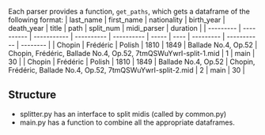 Each parser provides a function, `get_paths`, which gets a dataframe of the following format:
| last_name | first_name | nationality | birth_year | death_year | title | path | split_num | midi_parser | duration |
| --------- | ---------- | ----------- | ---------- | ---------- | ----- | ---- | --------- | ----------- | -------- |
| Chopin | Frédéric | Polish | 1810 | 1849 | Ballade No.4, Op.52 | Chopin, Frédéric, Ballade No.4, Op.52, 7tmQSWuYwrI-split-1.mid | 1 | main | 30 |
| Chopin | Frédéric | Polish | 1810 | 1849 | Ballade No.4, Op.52 | Chopin, Frédéric, Ballade No.4, Op.52, 7tmQSWuYwrI-split-2.mid | 2 | main | 30 |

## Structure

- splitter.py has an interface to split midis (called by common.py)
- main.py has a function to combine all the appropriate dataframes.
